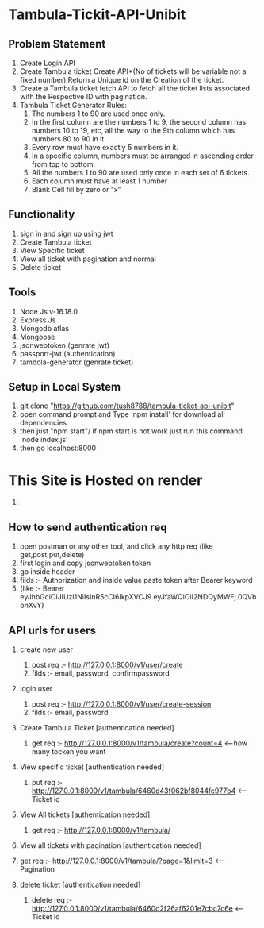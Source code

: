 # Tambula-Tickit-API-Unibit
 
## Problem Statement 
1. Create Login API
2. Create Tambula ticket Create API*(No of tickets will be variable not a fixed number).Return a Unique id on the   Creation of the ticket.
3. Create a Tambula ticket fetch API to fetch all the ticket lists associated with the Respective ID with pagination.
4. Tambula Ticket Generator Rules:
    1. The numbers 1 to 90 are used once only.
    2. In the first column are the numbers 1 to 9, the second column has numbers 10 to 19, etc, all the way to the 9th column which has numbers 80 to 90 in it.
    3. Every row must have exactly 5 numbers in it.
    4. In a specific column, numbers must be arranged in ascending order from top to bottom.
    5. All the numbers 1 to 90 are used only once in each set of 6 tickets.
    6. Each column must have at least 1 number
    7. Blank Cell fill by zero or “x”

## Functionality 

1. sign in and sign up using jwt
2. Create Tambula ticket
3. View Specific ticket
4. View all ticket with pagination and normal
5. Delete ticket

## Tools
1. Node Js v-16.18.0
2. Express Js
3. Mongodb atlas
4. Mongoose
5. jsonwebtoken (genrate jwt)
6. passport-jwt (authentication)
7. tambola-generator (genrate ticket)


## Setup in Local System

1. git clone "https://github.com/tush8788/tambula-ticket-api-unibit"
2. open command prompt and Type 'npm install' for download all dependencies
3. then just "npm start"/ if npm start is not work just run this command 'node index.js'
4. then go localhost:8000

# This Site is Hosted on render 
1. 


## How to send authentication req
1. open postman or any other tool, and click any http req (like get,post,put,delete)
2. first login and copy jsonwebtoken token
3. go inside header 
4. filds :- Authorization and inside value paste token after Bearer keyword 
5. (like :- Bearer eyJhbGciOiJIUzI1NiIsInR5cCI6IkpXVCJ9.eyJfaWQiOiI2NDQyMWFj.0QVbonXvY) 


## API urls for users 
1. create new user
    1. post req :- http://127.0.0.1:8000/v1/user/create
    2. filds :- email, password, confirmpassword

2. login user
    1. post req :- http://127.0.0.1:8000/v1/user/create-session
    2. filds :- email, password

3. Create Tambula Ticket [authentication needed]
    1. get req :- http://127.0.0.1:8000/v1/tambula/create?count=4 <--how many tocken you want
    
4. View specific ticket [authentication needed]
    1. put req :-http://127.0.0.1:8000/v1/tambula/6460d43f062bf8044fc977b4 <-- Ticket id

5. View All tickets [authentication needed]
    1. get req :- http://127.0.0.1:8000/v1/tambula/
    

6. View all tickets with pagination [authentication needed]
  2. get req :- http://127.0.0.1:8000/v1/tambula/?page=1&limit=3 <-- Pagination

8. delete ticket [authentication needed]
    1. delete req :- http://127.0.0.1:8000/v1/tambula/6460d2f26af6201e7cbc7c6e <--Ticket id</b>
